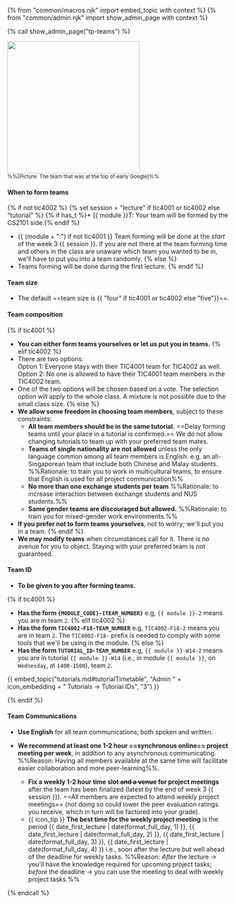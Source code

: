 {% from "common/macros.njk" import embed_topic with context %}
{% from "common/admin.njk" import show_admin_page with context %}

{% call show_admin_page("tp-teams") %}
<div id="main">

<img src="{{baseUrl}}/admin/images/team.png" width="300px"><br>
<small>%%[Picture: The team that was at the top of early Google]%%</small>
<p/>

#### When to form teams
{% if not tic4002 %}
{% set session = "lecture" if tic4001 or tic4002 else "tutorial" %}
{% if has_t %}* {{ module }}T: Your team will be formed by the CS2101 side.{% endif %}
* {{ (module + ":") if not tic4001 }} Team forming will be done at the _start_ of the week 3 {{ session }}. If you are not there at the team forming time and others in the class are unaware which team you wanted to be in, we'll have to put you into a team randomly.
{% else %}
* Teams forming will be done during the first lecture.
{% endif %}

#### Team size

* The default ==team size is {{ "four" if tic4001 or tic4002 else "five"}}==.

#### Team composition

{% if tic4001 %}
* **You can either form teams yourselves or let us put you in teams.**
{% elif tic4002 %}
* There are two options:<br>
  Option 1: Everyone stays with their TIC4001 team for TIC4002 as well.<br>
  Option 2: No one is allowed to have their TIC4001 team members in the TIC4002 team.
* One of the two options will be chosen based on a vote. The selection option will apply to the whole class. A mixture is not possible due to the small class size.
{% else %}
* **We allow some freedom in choosing team members**, subject to these constraints:
  * **All team members should be in the same tutorial.** ==Delay forming teams until your place in a tutorial is confirmed.== We do not allow changing tutorials to team up with your preferred team mates.
  * **Teams of single nationality are not allowed**  unless the only language common among all team members is English. e.g. an all-Singaporean team that include both Chinese and Malay students. %%Rationale: to train you to work in multicultural teams, to ensure that English is used for all project communication%%
  * **No more than one exchange students per team** %%Rationale: to increase interaction between exchange students and NUS students.%%
  * **Same gender teams are discouraged but allowed.** %%Rationale: to train you for mixed-gender work environments.%%
* **If you prefer not to form teams yourselves**, not to worry; we'll put you in a team.
{% endif %}
* **We may modify teams** when circumstances call for it. There is no avenue for you to object. Staying with your preferred team is not guaranteed.

</div>
<div id="teamIdFormat">

#### Team ID

* **To be given to you after forming teams.**

{% if tic4001 %}
* **Has the form `{MODULE_CODE}-{TEAM_NUMBER}`** e.g, `{{ module }}-2` means you are in team `2`.
{% elif tic4002 %}
* **Has the form `TIC4002-F18-TEAM_NUMBER`** e.g, `TIC4002-F18-2` means you are in team `2`. The `TIC4002-F18-` prefix is needed to comply with some tools that we'll be using in the module.
{% else %}
* **Has the form `TUTORIAL_ID-TEAM_NUMBER`** e.g, `{{ module }}-W14-2` means you are in tutorial `{{ module }}-W14` (i.e., in module `{{ module }}`, on `Wednesday`, at `1400-1500`), team `2`.

<div class="indented-level2">

{{ embed_topic("tutorials.md#tutorialTimetable", "Admin " + icon_embedding + " Tutorials → Tutorial IDs", "3") }}
</div>
{% endif %}

</div>
<div id="teamCommunication" tags="m--cs2103 m--cs2113">

#### Team Communications

* **Use English** for all team communications, both spoken and written.
* **We recommend at least one 1-2 hour ==synchronous online== project meeting per week**, in addition to any asynchronous communicating. %%Reason: Having all members available at the same time will facilitate easier collaboration and more peer-learning%%.
  <!--* **We recommend at least one 1-2 hour ==face-to-face== project meeting per week**, in addition to any online meetings. %%Reason: you need to know how to run both types of project meetings%%. The project meeting time can be used to discuss project related things, but also, can be used as a time for team members to work on the project tasks individually (having all members in the same place will facilitate easier collaboration and more peer-learning).-->

  * **Fix a weekly 1-2 hour time slot ~~and a venue~~ for project meetings** after the team has been finalized (latest by the end of week 3 {{ session }}). ==All members are expected to attend weekly project meetings== (not doing so could lower the peer evaluation ratings you receive, which in turn will be factored into your grade).
  * {{ icon_tip }} **The best time for the weekly project meeting** is the period {{ date_first_lecture | date(format_full_day, 1) }}, {{ date_first_lecture | date(format_full_day, 2) }}, {{ date_first_lecture | date(format_full_day, 3) }}, {{ date_first_lecture | date(format_full_day, 4) }} i.e., soon after the lecture but well ahead of the deadline for weekly tasks. %%Reason: _After_ the lecture → you'll have the knowledge required for upcoming project tasks; _before_ the deadline → you can use the meeting to deal with weekly project tasks.%%

</div>

{% endcall %}

